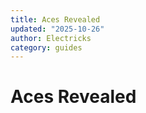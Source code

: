 ```yaml
---
title: Aces Revealed
updated: "2025-10-26"
author: Electricks
category: guides
---
```


# Aces Revealed

